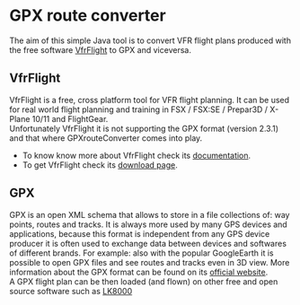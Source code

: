 GPX route converter
===================
The aim of this simple Java tool is to convert VFR flight plans produced with the free software [VfrFlight](http://www.vfrflight.org) to GPX and viceversa.

VfrFlight
---------
VfrFlight is a free, cross platform tool for VFR flight planning. It can be used for real world flight planning and training in FSX / FSX:SE / Prepar3D / X-Plane 10/11 and FlightGear.  
Unfortunately VfrFlight it is not supporting the GPX format (version 2.3.1) and that where GPXrouteConverter comes into play.
* To know know more about VfrFlight check its [documentation](http://serwer1998768.home.pl/vfr/en/documentation.html).
* To get VfrFlight check its [download page](http://serwer1998768.home.pl/vfr/en/downloads.php).

GPX
---
GPX is an open XML schema that allows to store in a file collections of: way points, routes and tracks. It is always more used by many GPS devices and applications, because this format is independent from any GPS device producer it is often used to exchange data between devices and softwares of different brands. For example: also with the popular GoogleEarth it is possible to open GPX files and see routes and tracks even in 3D view. More information about the GPX format can be found on its [official website](https://www.topografix.com/gpx.asp).  
A GPX flight plan can be then loaded (and flown) on other free and open source software such as [LK8000](https://www.lk8000.it/)



